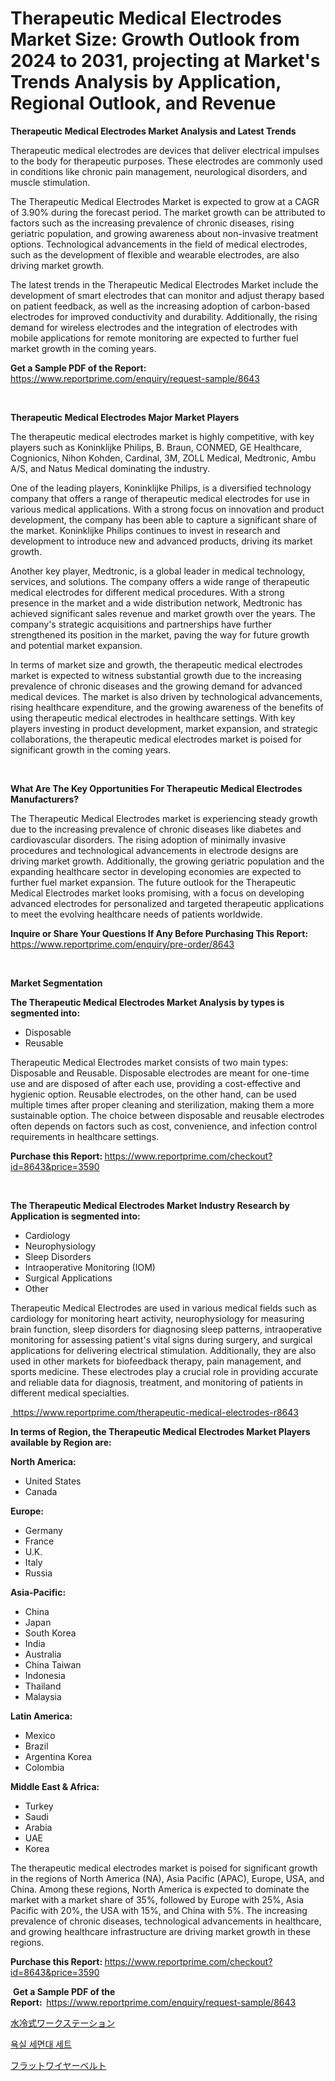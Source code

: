 <p><h1>Therapeutic Medical Electrodes Market Size: Growth Outlook from 2024 to 2031, projecting at Market's Trends Analysis by Application, Regional Outlook, and Revenue</h1></p><p><strong>Therapeutic Medical Electrodes Market Analysis and Latest Trends</strong></p>
<p><p>Therapeutic medical electrodes are devices that deliver electrical impulses to the body for therapeutic purposes. These electrodes are commonly used in conditions like chronic pain management, neurological disorders, and muscle stimulation.</p><p>The Therapeutic Medical Electrodes Market is expected to grow at a CAGR of 3.90% during the forecast period. The market growth can be attributed to factors such as the increasing prevalence of chronic diseases, rising geriatric population, and growing awareness about non-invasive treatment options. Technological advancements in the field of medical electrodes, such as the development of flexible and wearable electrodes, are also driving market growth.</p><p>The latest trends in the Therapeutic Medical Electrodes Market include the development of smart electrodes that can monitor and adjust therapy based on patient feedback, as well as the increasing adoption of carbon-based electrodes for improved conductivity and durability. Additionally, the rising demand for wireless electrodes and the integration of electrodes with mobile applications for remote monitoring are expected to further fuel market growth in the coming years.</p></p>
<p><strong>Get a Sample PDF of the Report:&nbsp;</strong> <a href="https://www.reportprime.com/enquiry/request-sample/8643">https://www.reportprime.com/enquiry/request-sample/8643</a></p>
<p>&nbsp;</p>
<p><strong>Therapeutic Medical Electrodes Major Market Players</strong></p>
<p><p>The therapeutic medical electrodes market is highly competitive, with key players such as Koninklijke Philips, B. Braun, CONMED, GE Healthcare, Cognionics, Nihon Kohden, Cardinal, 3M, ZOLL Medical, Medtronic, Ambu A/S, and Natus Medical dominating the industry. </p><p>One of the leading players, Koninklijke Philips, is a diversified technology company that offers a range of therapeutic medical electrodes for use in various medical applications. With a strong focus on innovation and product development, the company has been able to capture a significant share of the market. Koninklijke Philips continues to invest in research and development to introduce new and advanced products, driving its market growth.</p><p>Another key player, Medtronic, is a global leader in medical technology, services, and solutions. The company offers a wide range of therapeutic medical electrodes for different medical procedures. With a strong presence in the market and a wide distribution network, Medtronic has achieved significant sales revenue and market growth over the years. The company's strategic acquisitions and partnerships have further strengthened its position in the market, paving the way for future growth and potential market expansion.</p><p>In terms of market size and growth, the therapeutic medical electrodes market is expected to witness substantial growth due to the increasing prevalence of chronic diseases and the growing demand for advanced medical devices. The market is also driven by technological advancements, rising healthcare expenditure, and the growing awareness of the benefits of using therapeutic medical electrodes in healthcare settings. With key players investing in product development, market expansion, and strategic collaborations, the therapeutic medical electrodes market is poised for significant growth in the coming years.</p></p>
<p>&nbsp;</p>
<p><strong>What Are The Key Opportunities For Therapeutic Medical Electrodes Manufacturers?</strong></p>
<p><p>The Therapeutic Medical Electrodes market is experiencing steady growth due to the increasing prevalence of chronic diseases like diabetes and cardiovascular disorders. The rising adoption of minimally invasive procedures and technological advancements in electrode designs are driving market growth. Additionally, the growing geriatric population and the expanding healthcare sector in developing economies are expected to further fuel market expansion. The future outlook for the Therapeutic Medical Electrodes market looks promising, with a focus on developing advanced electrodes for personalized and targeted therapeutic applications to meet the evolving healthcare needs of patients worldwide.</p></p>
<p><strong>Inquire or Share Your Questions If Any Before Purchasing This Report:</strong> <a href="https://www.reportprime.com/enquiry/pre-order/8643">https://www.reportprime.com/enquiry/pre-order/8643</a></p>
<p>&nbsp;</p>
<p><strong>Market Segmentation</strong></p>
<p><strong>The Therapeutic Medical Electrodes Market Analysis by types is segmented into:</strong></p>
<p><ul><li>Disposable</li><li>Reusable</li></ul></p>
<p><p>Therapeutic Medical Electrodes market consists of two main types: Disposable and Reusable. Disposable electrodes are meant for one-time use and are disposed of after each use, providing a cost-effective and hygienic option. Reusable electrodes, on the other hand, can be used multiple times after proper cleaning and sterilization, making them a more sustainable option. The choice between disposable and reusable electrodes often depends on factors such as cost, convenience, and infection control requirements in healthcare settings.</p></p>
<p><strong>Purchase this Report:&nbsp;</strong><a href="https://www.reportprime.com/checkout?id=8643&price=3590">https://www.reportprime.com/checkout?id=8643&price=3590</a></p>
<p>&nbsp;</p>
<p><strong>The Therapeutic Medical Electrodes Market Industry Research by Application is segmented into:</strong></p>
<p><ul><li>Cardiology</li><li>Neurophysiology</li><li>Sleep Disorders</li><li>Intraoperative Monitoring (IOM)</li><li>Surgical Applications</li><li>Other</li></ul></p>
<p><p>Therapeutic Medical Electrodes are used in various medical fields such as cardiology for monitoring heart activity, neurophysiology for measuring brain function, sleep disorders for diagnosing sleep patterns, intraoperative monitoring for assessing patient's vital signs during surgery, and surgical applications for delivering electrical stimulation. Additionally, they are also used in other markets for biofeedback therapy, pain management, and sports medicine. These electrodes play a crucial role in providing accurate and reliable data for diagnosis, treatment, and monitoring of patients in different medical specialties.</p></p>
<p><a href="https://www.reportprime.com/therapeutic-medical-electrodes-r8643">&nbsp;https://www.reportprime.com/therapeutic-medical-electrodes-r8643</a></p>
<p><strong>In terms of Region, the Therapeutic Medical Electrodes Market Players available by Region are:</strong></p>
<p>
    <p> <strong> North America: </strong>
        <ul>
            <li>United States</li>
            <li>Canada</li>
        </ul>
        </p> 
    <p> <strong> Europe: </strong>
        <ul>
            <li>Germany</li>
            <li>France</li>
            <li>U.K.</li>
            <li>Italy</li>
            <li>Russia</li>
        </ul>
        </p> 
    <p> <strong> Asia-Pacific: </strong>
        <ul>
            <li>China</li>
            <li>Japan</li>
            <li>South Korea</li>
            <li>India</li>
            <li>Australia</li>
            <li>China Taiwan</li>
            <li>Indonesia</li>
            <li>Thailand</li>
            <li>Malaysia</li>
        </ul>
        </p> 
    <p> <strong> Latin America: </strong>
        <ul>
            <li>Mexico</li>
            <li>Brazil</li>
            <li>Argentina Korea</li>
            <li>Colombia</li>
        </ul>
        </p> 
    <p> <strong> Middle East & Africa: </strong>
        <ul>
            <li>Turkey</li>
            <li>Saudi</li>
            <li>Arabia</li>
            <li>UAE</li>
            <li>Korea</li>
        </ul>
    </p>
    </p>
<p><p>The therapeutic medical electrodes market is poised for significant growth in the regions of North America (NA), Asia Pacific (APAC), Europe, USA, and China. Among these regions, North America is expected to dominate the market with a market share of 35%, followed by Europe with 25%, Asia Pacific with 20%, the USA with 15%, and China with 5%. The increasing prevalence of chronic diseases, technological advancements in healthcare, and growing healthcare infrastructure are driving market growth in these regions.</p></p>
<p><strong>Purchase this Report: </strong><a href="https://www.reportprime.com/checkout?id=8643&price=3590">https://www.reportprime.com/checkout?id=8643&price=3590</a></p>
<p>&nbsp;<strong>Get a Sample PDF of the Report:&nbsp;&nbsp;</strong><a href="https://www.reportprime.com/enquiry/request-sample/8643">https://www.reportprime.com/enquiry/request-sample/8643</a></p>
<p><strong></strong></p>
<p><p><a href="https://medium.com/@carolynsparkly/%E6%B6%B2%E4%BD%93%E5%86%B7%E5%8D%B4%E3%83%AF%E3%83%BC%E3%82%AF%E3%82%B9%E3%83%86%E3%83%BC%E3%82%B7%E3%83%A7%E3%83%B3%E5%B8%82%E5%A0%B4%E3%83%AC%E3%83%9D%E3%83%BC%E3%83%88%E3%81%AF-%E3%81%93%E3%81%AE%E5%B8%82%E5%A0%B4%E3%81%AE%E6%9C%80%E6%96%B0%E3%81%AE%E3%83%88%E3%83%AC%E3%83%B3%E3%83%89%E3%82%84%E6%88%90%E9%95%B7%E6%A9%9F%E4%BC%9A%E3%82%92%E6%98%8E%E3%82%89%E3%81%8B%E3%81%AB%E3%81%97%E3%81%A6%E3%81%84%E3%81%BE%E3%81%99-8b66956f481c">水冷式ワークステーション</a></p><p><a href="https://medium.com/@raymondietrich7892023/%EC%9A%95%EC%8B%A4-%EC%84%B8%EB%A9%B4%EB%8C%80-%EC%84%B8%ED%8A%B8-%EC%8B%9C%EC%9E%A5-%EB%B3%B4%EA%B3%A0%EC%84%9C%EB%8A%94-%EC%9D%B4-%EC%8B%9C%EC%9E%A5%EC%9D%98-%EC%B5%9C%EC%8B%A0-%ED%8A%B8%EB%A0%8C%EB%93%9C%EC%99%80-%EC%84%B1%EC%9E%A5-%EA%B8%B0%ED%9A%8C%EB%A5%BC-%EB%93%9C%EB%9F%AC%EB%83%85%EB%8B%88%EB%8B%A4-bf8dd0080ac3">욕실 세면대 세트</a></p><p><a href="https://medium.com/@lauriank/%E3%83%95%E3%83%A9%E3%83%83%E3%83%88%E3%83%AF%E3%82%A4%E3%83%A4%E3%83%BC%E3%83%99%E3%83%AB%E3%83%88%E5%B8%82%E5%A0%B4%E3%81%AE%E8%A6%8B%E8%A7%A3-%E5%B8%82%E5%A0%B4%E5%8B%95%E5%90%91-%E6%88%90%E9%95%B7-2024%E5%B9%B4%E3%81%8B%E3%82%892031%E5%B9%B4%E3%81%AE%E4%BA%88%E6%B8%AC-adeb974fdc7a">フラットワイヤーベルト</a></p></p>